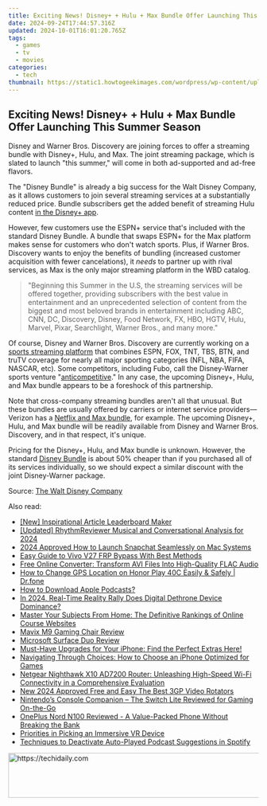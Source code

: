 ```yaml
---
title: Exciting News! Disney+ + Hulu + Max Bundle Offer Launching This Summer Season
date: 2024-09-24T17:44:57.316Z
updated: 2024-10-01T16:01:20.765Z
tags:
  - games
  - tv
  - movies
categories:
  - tech
thumbnail: https://static1.howtogeekimages.com/wordpress/wp-content/uploads/2024/05/13.jpg
---
```


## Exciting News! Disney+ + Hulu + Max Bundle Offer Launching This Summer Season

Disney and Warner Bros. Discovery are joining forces to offer a streaming bundle with Disney+, Hulu, and Max. The joint streaming package, which is slated to launch "this summer," will come in both ad-supported and ad-free flavors.

 The "Disney Bundle" is already a big success for the Walt Disney Company, as it allows customers to join several streaming services at a substantially reduced price. Bundle subscribers get the added benefit of streaming Hulu content [in the Disney+ app](https://video-screen-grab.techidaily.com/a-step-by-step-tutorial-on-video-angles-using-vlc-for-2024/).

 However, few customers use the ESPN+ service that's included with the standard Disney Bundle. A bundle that swaps ESPN+ for the Max platform makes sense for customers who don't watch sports. Plus, if Warner Bros. Discovery wants to enjoy the benefits of bundling (increased customer acquisition with fewer cancelations), it _needs_ to partner up with rival services, as Max is the only major streaming platform in the WBD catalog.

> "Beginning this Summer in the U.S, the streaming services will be offered together, providing subscribers with the best value in entertainment and an unprecedented selection of content from the biggest and most beloved brands in entertainment including ABC, CNN, DC, Discovery, Disney, Food Network, FX, HBO, HGTV, Hulu, Marvel, Pixar, Searchlight, Warner Bros., and many more."

 Of course, Disney and Warner Bros. Discovery are currently working on a [sports streaming platform](https://www.forbes.com/sites/bradadgate/2024/02/07/disney-warner-bros-discovery--fox-combine-to-offer-streaming-sports/?sh=1d411c96396b) that combines ESPN, FOX, TNT, TBS, BTN, and truTV coverage for nearly all major sporting categories (NFL, NBA, FIFA, NASCAR, etc). Some competitors, including Fubo, call the Disney-Warner sports venture "[anticompetitive](https://extra-approaches.techidaily.com/new-ranking-the-best-selling-virtual-reality-titles/)." In any case, the upcoming Disney+, Hulu, and Max bundle appears to be a foreshock of this partnership.

 Note that cross-company streaming bundles aren't all that unusual. But these bundles are usually offered by carriers or internet service providers—Verizon has a [Netflix and Max bundle](https://extra-information.techidaily.com/becoming-a-true-connoisseur-of-srt-text-creation-for-2024/), for example. The upcoming Disney+, Hulu, and Max bundle will be readily available from Disney and Warner Bros. Discovery, and in that respect, it's unique.

 Pricing for the Disney+, Hulu, and Max bundle is unknown. However, the standard [Disney Bundle](https://disneyplus.bn5x.net/c/156932/564546/9358?subId1=UUhtgUeUpU2003056&subId2=ehtg&u=https%3A%2F%2Fwww.disneyplus.com%2Fwelcome%2Fdisney-hulu-espn-bundle) is about 50% cheaper than if you purchased all of its services individually, so we should expect a similar discount with the joint Disney-Warner package.

 Source: [The Walt Disney Company](https://press.disneyplus.com/disney-entertainment-and-warner-bros-discovery-announce-disney-plus-hulu-max-bundle)

<ins class="adsbygoogle"
     style="display:block"
     data-ad-format="autorelaxed"
     data-ad-client="ca-pub-7571918770474297"
     data-ad-slot="1223367746"></ins>

<ins class="adsbygoogle"
     style="display:block"
     data-ad-client="ca-pub-7571918770474297"
     data-ad-slot="8358498916"
     data-ad-format="auto"
     data-full-width-responsive="true"></ins>

<span class="atpl-alsoreadstyle">Also read:</span>
<div><ul>
<li><a href="https://extra-approaches.techidaily.com/new-inspirational-article-leaderboard-maker/"><u>[New] Inspirational Article Leaderboard Maker</u></a></li>
<li><a href="https://screen-mirroring-recording.techidaily.com/updated-rhythmreviewer-musical-and-conversational-analysis-for-2024/"><u>[Updated] RhythmReviewer Musical and Conversational Analysis for 2024</u></a></li>
<li><a href="https://snapchat-videos.techidaily.com/2024-approved-how-to-launch-snapchat-seamlessly-on-mac-systems/"><u>2024 Approved How to Launch Snapchat Seamlessly on Mac Systems</u></a></li>
<li><a href="https://bypass-frp.techidaily.com/easy-guide-to-vivo-v27-frp-bypass-with-best-methods-by-drfone-android/"><u>Easy Guide to Vivo V27 FRP Bypass With Best Methods</u></a></li>
<li><a href="https://eaxpv-info.techidaily.com/free-online-converter-transform-avi-files-into-high-quality-flac-audio/"><u>Free Online Converter: Transform AVI Files Into High-Quality FLAC Audio</u></a></li>
<li><a href="https://location-social.techidaily.com/how-to-change-gps-location-on-honor-play-40c-easily-and-safely-drfone-by-drfone-virtual-android/"><u>How to Change GPS Location on Honor Play 40C Easily & Safely | Dr.fone</u></a></li>
<li><a href="https://extra-tips.techidaily.com/1716271124276-how-to-download-apple-podcasts/"><u>How to Download Apple Podcasts?</u></a></li>
<li><a href="https://article-posts.techidaily.com/in-2024-real-time-reality-rally-does-digital-dethrone-device-dominance/"><u>In 2024, Real-Time Reality Rally Does Digital Dethrone Device Dominance?</u></a></li>
<li><a href="https://buynow-help.techidaily.com/master-your-subjects-from-home-the-definitive-rankings-of-online-course-websites/"><u>Master Your Subjects From Home: The Definitive Rankings of Online Course Websites</u></a></li>
<li><a href="https://buynow-help.techidaily.com/mavix-m9-gaming-chair-review/"><u>Mavix M9 Gaming Chair Review</u></a></li>
<li><a href="https://buynow-help.techidaily.com/microsoft-surface-duo-review/"><u>Microsoft Surface Duo Review</u></a></li>
<li><a href="https://buynow-help.techidaily.com/must-have-upgrades-for-your-iphone-find-the-perfect-extras-here/"><u>Must-Have Upgrades for Your iPhone: Find the Perfect Extras Here!</u></a></li>
<li><a href="https://buynow-help.techidaily.com/navigating-through-choices-how-to-choose-an-iphone-optimized-for-games/"><u>Navigating Through Choices: How to Choose an iPhone Optimized for Games</u></a></li>
<li><a href="https://buynow-help.techidaily.com/netgear-nighthawk-x10-ad7200-router-unleashing-high-speed-wi-fi-connectivity-in-a-comprehensive-evaluation/"><u>Netgear Nighthawk X10 AD7200 Router: Unleashing High-Speed Wi-Fi Connectivity in a Comprehensive Evaluation</u></a></li>
<li><a href="https://ai-video-apps.techidaily.com/new-2024-approved-free-and-easy-the-best-3gp-video-rotators/"><u>New 2024 Approved Free and Easy The Best 3GP Video Rotators</u></a></li>
<li><a href="https://buynow-help.techidaily.com/nintendos-console-companion-the-switch-lite-reviewed-for-gaming-on-the-go/"><u>Nintendo’s Console Companion – The Switch Lite Reviewed for Gaming On-the-Go</u></a></li>
<li><a href="https://buynow-help.techidaily.com/oneplus-nord-n100-reviewed-a-value-packed-phone-without-breaking-the-bank/"><u>OnePlus Nord N100 Reviewed - A Value-Packed Phone Without Breaking the Bank</u></a></li>
<li><a href="https://buynow-help.techidaily.com/priorities-in-picking-an-immersive-vr-device/"><u>Priorities in Picking an Immersive VR Device</u></a></li>
<li><a href="https://fox-glue.techidaily.com/techniques-to-deactivate-auto-played-podcast-suggestions-in-spotify/"><u>Techniques to Deactivate Auto-Played Podcast Suggestions in Spotify</u></a></li>
</ul></div>

<!-- affiliate ads begin -->
<a href="https://jalbum-affiliate-program.sjv.io/c/5597632/1838960/17916" target="_top" id="1838960">
  <img src="//a.impactradius-go.com/display-ad/17916-1838960" border="0" alt="https://techidaily.com" width="728" height="90"/>
</a>
<img height="0" width="0" src="https://jalbum-affiliate-program.sjv.io/i/5597632/1838960/17916" style="position:absolute;visibility:hidden;" border="0" />
<!-- affiliate ads end -->

